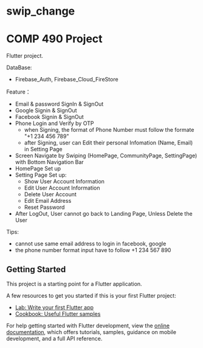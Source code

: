 # swip_change

COMP 490 Project
=======
Flutter project.

DataBase:
  - Firebase_Auth, Firebase_Cloud_FireStore
  
Feature：
  - Email & password SignIn & SignOut
  - Google Signin & SignOut
  - Facebook Signin & SignOut
  - Phone Login and Verify by OTP
    - when Signing, the format of Phone Number must follow the formate "+1 234 456 789"
    - after Signing, user can Edit their personal Infomation (Name, Email) in Setting Page
  - Screen Navigate by Swiping (HomePage, CommunityPage, SettingPage) with Bottom Navigation Bar
  - HomePage Set up
  - Setting Page Set up:
    - Show User Account Information
    - Edit User Account Information
    - Delete User Account
    - Edit Email Address
    - Reset Password
  - After LogOut, User cannot go back to Landing Page, Unless Delete the User

Tips:
 - cannot use same email address to login in facebook, google
 - the phone number format input have to follow +1 234 567 890

## Getting Started

This project is a starting point for a Flutter application.

A few resources to get you started if this is your first Flutter project:

- [Lab: Write your first Flutter app](https://docs.flutter.dev/get-started/codelab)
- [Cookbook: Useful Flutter samples](https://docs.flutter.dev/cookbook)

For help getting started with Flutter development, view the
[online documentation](https://docs.flutter.dev/), which offers tutorials,
samples, guidance on mobile development, and a full API reference.
